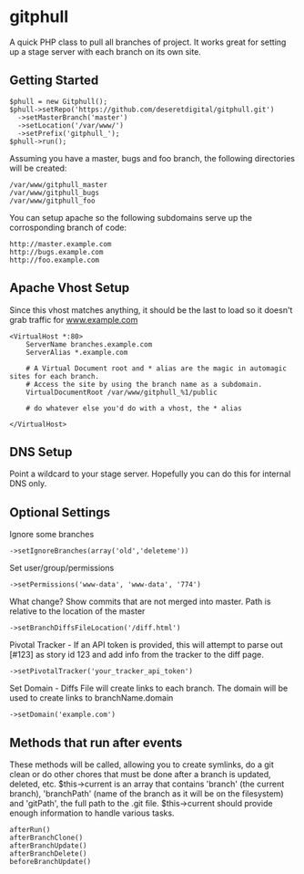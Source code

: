 gitphull
========

A quick PHP class to pull all branches of project. It works great for setting up a stage server with each branch on its own site.

Getting Started
--------

    $phull = new Gitphull();
    $phull->setRepo('https://github.com/deseretdigital/gitphull.git')
      ->setMasterBranch('master')
      ->setLocation('/var/www/')
      ->setPrefix('gitphull_');
    $phull->run();

Assuming you have a master, bugs and foo branch, the following directories will be created:

    /var/www/gitphull_master
    /var/www/gitphull_bugs
    /var/www/gitphull_foo

You can setup apache so the following subdomains serve up the corrosponding branch of code:

    http://master.example.com
    http://bugs.example.com
    http://foo.example.com


Apache Vhost Setup
--------

Since this vhost matches anything, it should be the last to load so it doesn't grab traffic for www.example.com

    <VirtualHost *:80>
        ServerName branches.example.com
        ServerAlias *.example.com	

	    # A Virtual Document root and * alias are the magic in automagic sites for each branch.
	    # Access the site by using the branch name as a subdomain.
        VirtualDocumentRoot /var/www/gitphull_%1/public

	    # do whatever else you'd do with a vhost, the * alias

    </VirtualHost>


DNS Setup
--------
Point a wildcard to your stage server. Hopefully you can do this for internal DNS only.

Optional Settings
--------

Ignore some branches

    ->setIgnoreBranches(array('old','deleteme'))

Set user/group/permissions

    ->setPermissions('www-data', 'www-data', '774')

What change? Show commits that are not merged into master. Path is relative to the location of the master

    ->setBranchDiffsFileLocation('/diff.html')

Pivotal Tracker - If an API token is provided, this will attempt to parse out [#123] as story id 123 and add info from the tracker to the diff page.

    ->setPivotalTracker('your_tracker_api_token')

Set Domain - Diffs File will create links to each branch. The domain will be used to create links to branchName.domain

    ->setDomain('example.com')

 
Methods that run after events
--------

These methods will be called, allowing you to create symlinks, do a git clean or do other chores that must be done after a branch is updated, deleted, etc. $this->current is an array that contains 'branch' (the current branch), 'branchPath' (name of the branch as it will be on the filesystem) and 'gitPath', the full path to the .git file. $this->current should provide enough information to handle various tasks.

    afterRun()
    afterBranchClone()
    afterBranchUpdate()
    afterBranchDelete()
    beforeBranchUpdate()



